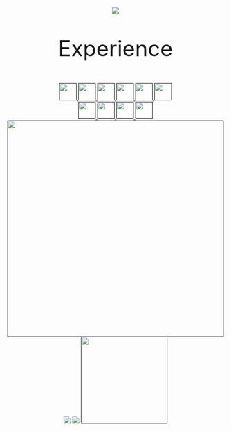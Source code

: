 <p align="center">
        <img src="https://capsule-render.vercel.app/api?type=venom&height=300&color=gradient&text=Hi%20everyone!🐱&textBg=false&fontAlignY=42"/>
      </p>
      <div align="center">
        <p style="font-size: 50px;">Experience</p>
        <a href="">
          <img height="40" src="https://img.shields.io/badge/html5-%23E34F26.svg?style=for-the-badge&logo=html5&logoColor=white"/>
        </a>
        <a href="">
          <img height="40" src="https://img.shields.io/badge/css3-%231572B6.svg?style=for-the-badge&logo=css3&logoColor=white"/>
        </a>
        
  <a href="">
          <img height="40" src="https://img.shields.io/badge/javascript-%23323330.svg?style=for-the-badge&logo=javascript&logoColor=%23F7DF1E"/>
  </a>
        
  <a href="">
          <img height="40" src="https://img.shields.io/badge/php-%23777BB4.svg?style=for-the-badge&logo=php&logoColor=white"/>
  </a>

  <a href="">
          <img height="40" src="https://img.shields.io/badge/mysql-4479A1.svg?style=for-the-badge&logo=mysql&logoColor=white"/>
        </a>

  <a href="">
            <img height="40" src="https://img.shields.io/badge/WordPress-%23117AC9.svg?style=for-the-badge&logo=WordPress&logoColor=white"/>
  </a>
  <br>
  <a href="">
          <img height="40" src="https://img.shields.io/badge/adobe%20photoshop-%2331A8FF.svg?style=for-the-badge&logo=adobe%20photoshop&logoColor=white"/>
  </a>
     

  <a href="">
          <img height="40" src="https://img.shields.io/badge/adobe%20illustrator-%23FF9A00.svg?style=for-the-badge&logo=adobe%20illustrator&logoColor=white"/>
  </a>

  <a href="">
          <img height="40" src="https://img.shields.io/badge/figma-%23F24E1E.svg?style=for-the-badge&logo=figma&logoColor=white"/>
  </a>

  <a href="">
          <img height="40" src="https://img.shields.io/badge/Adobe%20XD-470137?style=for-the-badge&logo=Adobe%20XD&logoColor=#FF61F6"/>
  </a>
  </div>


      
  <div align="center">
        <a href="">
          <img height="500" src="https://media1.giphy.com/media/v1.Y2lkPTc5MGI3NjExcTVld3NqenI4aGx3MHAxZnNlazdxbzFjaXc3YXM1b3lweHBhMGZiZyZlcD12MV9pbnRlcm5hbF9naWZfYnlfaWQmY3Q9Zw/5qE0muaocjr3uVp4ty/giphy.gif"/>
        </a>
      </div>

  <div align="center">
          <picture>
            <source
              srcset="https://github-readme-stats.vercel.app/api?username=Sharkvy&show_icons=true&theme=monokai"
              media="(prefers-color-scheme: dark)"
            />
            <source
              srcset="https://github-readme-stats.vercel.app/api?username=Sharkvy&show_icons=true"
              media="(prefers-color-scheme: light), (prefers-color-scheme: no-preference)"
            />
            <img src="https://github-readme-stats.vercel.app/api?username=Sharkvy&show_icons=true" />
          </picture>

  <picture>
            <source
              srcset="https://github-readme-stats.vercel.app/api/top-langs/?username=Sharkvy&layout=compact&theme=monokai"
              media="(prefers-color-scheme: dark)"
            />
            <source
              srcset="https://github-readme-stats.vercel.app/api?username=Sharkvy&show_icons=true"
              media="(prefers-color-scheme: light), (prefers-color-scheme: no-preference)"
            />
            <img src="https://github-readme-stats.vercel.app/api?username=Sharkvy&show_icons=true" />
          </picture>

  <a href="">
            <img height="200" src="https://spotify-github-profile.kittinanx.com/api/view?uid=mateokristic2005&cover_image=true&theme=default&show_offline=false&background_color=121212&interchange=true&bar_color=ff8000&bar_color_cover=false)](https://github.com/kittinan/spotify-github-profile"/>
          </a>
      </div>
